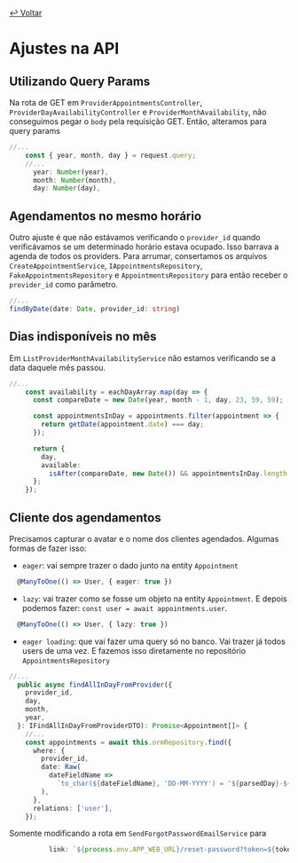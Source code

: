 [↩ Voltar](README3.md)

# Ajustes na API
## Utilizando Query Params
Na rota de GET em `ProviderAppointmentsController`, `ProviderDayAvailabilityController` e `ProviderMonthAvailability`, não conseguimos pegar o `body` pela requisição GET. Então, alteramos para query params
```ts
//...
    const { year, month, day } = request.query;
    //...
      year: Number(year),
      month: Number(month),
      day: Number(day),
```

## Agendamentos no mesmo horário
Outro ajuste é que não estávamos verificando o `provider_id` quando verificávamos se um determinado horário estava ocupado. Isso barrava a agenda de todos os providers. Para arrumar, consertamos os arquivos `CreateAppointmentService`, `IAppointmentsRepository`, `FakeAppointmentsRepository` e `AppointmentsRepository` para então receber o `provider_id` como parâmetro.
```ts
//...
findByDate(date: Date, provider_id: string)
```

## Dias indisponíveis no mês
Em `ListProviderMonthAvailabilityService` não estamos verificando se a data daquele mês passou.
```ts
//...
    const availability = eachDayArray.map(day => {
      const compareDate = new Date(year, month - 1, day, 23, 59, 59);

      const appointmentsInDay = appointments.filter(appointment => {
        return getDate(appointment.date) === day;
      });

      return {
        day,
        available:
          isAfter(compareDate, new Date()) && appointmentsInDay.length < 10,
      };
    });
```

## Cliente dos agendamentos
Precisamos capturar o avatar e o nome dos clientes agendados. Algumas formas de fazer isso:

- `eager`: vai sempre trazer o dado junto na entity `Appointment`
```ts
  @ManyToOne(() => User, { eager: true })
```

- `lazy`: vai trazer como se fosse um objeto na entity `Appointment`. E depois podemos fazer: `const user = await appointments.user`.
```ts
  @ManyToOne(() => User, { lazy: true })
```

- `eager loading`: que vai fazer uma query só no banco. Vai trazer já todos users de uma vez. E fazemos isso diretamente no repositório `AppointmentsRepository`
```ts
//...
  public async findAllInDayFromProvider({
    provider_id,
    day,
    month,
    year,
  }: IFindAllInDayFromProviderDTO): Promise<Appointment[]> {
    //...
    const appointments = await this.ormRepository.find({
      where: {
        provider_id,
        date: Raw(
          dateFieldName =>
            `to_char(${dateFieldName}, 'DD-MM-YYYY') = '${parsedDay}-${parsedMonth}-${year}'`,
        ),
      },
      relations: ['user'],
    });
```

Somente modificando a rota em `SendForgotPasswordEmailService` para
```ts
          link: `${process.env.APP_WEB_URL}/reset-password?token=${token}`,
```
